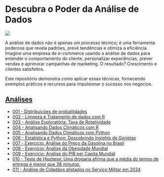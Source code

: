 # Descubra o Poder da Análise de Dados
![](https://images.datacamp.com/image/upload/v1688736364/image_d844eb0462.png)

A análise de dados não é apenas um processo técnico; é uma ferramenta poderosa que revela padrões, prevê tendências e otimiza a eficiência. Imagine uma empresa de e-commerce usando a análise de dados para entender o comportamento do cliente, personalizar experiências, prever vendas e aprimorar campanhas de marketing. O resultado? Crescimento e clientes satisfeitos. 

Este repositório demonstra como aplicar essas técnicas, fornecendo exemplos práticos e recursos para impulsionar o sucesso nos negócios.

## [Análises](./analises)
* [001 - Distribuições de probalilidades](./analises/001)
* [002 - Limpeza e Tratamento de dados com R](./analises/002)
* [003 - Análise Exploratória: Taxa de Rotatividade ](./analises/003)
* [004 - Analisando Dados Climáticos com R](./analises/004)
* [005 - Analisando Dados Climáticos com Python](./analises/005)
* [006 - Estatística e Python: Descobrindo Insights de Gorjetas](./analises/006)
* [007 - Exercício: Análise do Preço da Gasolina no Brasil](./analises/007)
* [008 - Exercício: Análise da Obesidade Mundial](./analises/008)
* [009 - Exercício: Análise do PIB per Capita Mundial](;/analises/009)
* [010 - Teste de Hipótese: Uma drogaria afirma que a média do tempo de entrega é menor que 38 minutos.](./analises/010)
* [011 - Análise de Cidadãos alistados no Serviço Militar em 2024](./analises/011)
